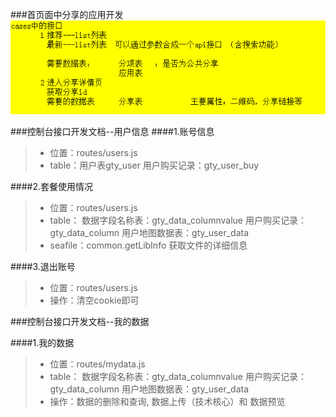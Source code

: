 ###首页面中分享的应用开发
![](/assets/QQ图片20171207155657.png)

###控制台接口开发文档--用户信息
####1.账号信息

>* 位置：routes/users.js
>* table：用户表gty_user  用户购买记录：gty_user_buy

####2.套餐使用情况

>* 位置：routes/users.js
>* table：
    数据字段名称表：gty_data_columnvalue 
    用户购买记录： gty_data_column
    用户地图数据表：gty_user_data
>* seafile：common.getLibInfo 获取文件的详细信息

####3.退出账号
>* 位置：routes/users.js
>* 操作：清空cookie即可


###控制台接口开发文档--我的数据

####1.我的数据
>* 位置：routes/mydata.js
>* table：
    数据字段名称表：gty_data_columnvalue 
    用户购买记录： gty_data_column
    用户地图数据表：gty_user_data
>* 操作：数据的删除和查询,
        数据上传（技术核心）和 数据预览







































